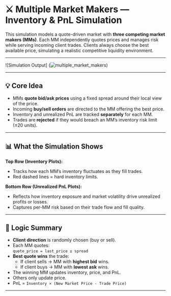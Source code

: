 # ⚔️ Multiple Market Makers — Inventory & PnL Simulation

This simulation models a quote-driven market with **three competing market makers (MMs)**. Each MM independently quotes prices and manages risk while serving incoming client trades. Clients always choose the best available price, simulating a realistic competitive liquidity environment.

---
![Simulation Output]
(![multiple_market_makers](https://github.com/user-attachments/assets/fa2881f3-b95d-45bc-98a4-3af42a73c273))


---

## 💡 Core Idea

- MMs **quote bid/ask prices** using a fixed spread around their local view of the price.
- Incoming **buy/sell orders** are directed to the MM offering the best price.
- Inventory and unrealized PnL are tracked **separately** for each MM.
- Trades are **rejected** if they would breach an MM’s inventory risk limit (±20 units).

---

## 📊 What the Simulation Shows

**Top Row (Inventory Plots):**
- Tracks how each MM’s inventory fluctuates as they fill trades.
- Red dashed lines = hard inventory limits.

**Bottom Row (Unrealized PnL Plots):**
- Reflects how inventory exposure and market volatility drive unrealized profits or losses.
- Captures per-MM risk based on their trade flow and fill quality.

---

## 🧠 Logic Summary

- **Client direction** is randomly chosen (buy or sell).
- Each MM quotes:  
  `quote_price = last_price ± spread`
- **Best quote wins** the trade:
  - If client sells → MM with **highest bid** wins.
  - If client buys → MM with **lowest ask** wins.
- The winning MM updates inventory, price, and PnL.
- Others only update price.
- PnL = `Inventory × (New Market Price - Trade Price)`

---
